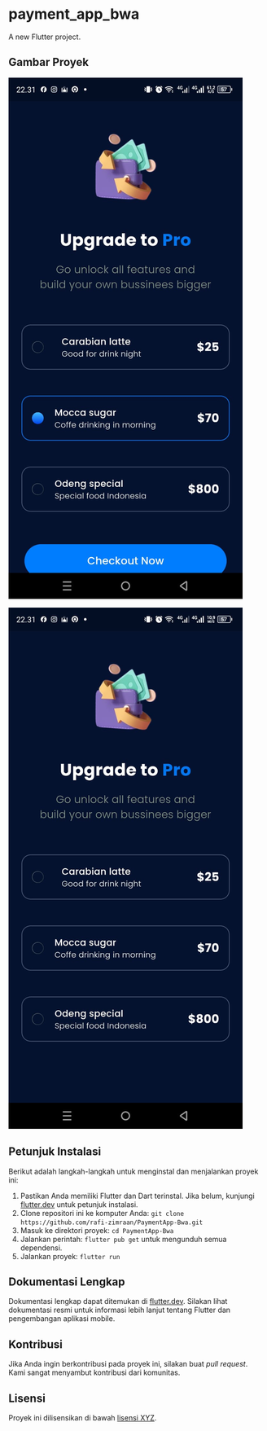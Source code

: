 # payment_app_bwa

A new Flutter project.

## Gambar Proyek

![Gambar 1](https://github.com/rafi-zimraan/PaymentApp-Bwa/blob/master/assets/images/Payment-Img-1.jpg)

![Gambar 2](https://github.com/rafi-zimraan/PaymentApp-Bwa/blob/master/assets/images/Payment-img-2.jpg)

## Petunjuk Instalasi

Berikut adalah langkah-langkah untuk menginstal dan menjalankan proyek ini:

1. Pastikan Anda memiliki Flutter dan Dart terinstal. Jika belum, kunjungi [flutter.dev](https://flutter.dev/) untuk petunjuk instalasi.
2. Clone repositori ini ke komputer Anda: `git clone https://github.com/rafi-zimraan/PaymentApp-Bwa.git`
3. Masuk ke direktori proyek: `cd PaymentApp-Bwa`
4. Jalankan perintah: `flutter pub get` untuk mengunduh semua dependensi.
5. Jalankan proyek: `flutter run`

## Dokumentasi Lengkap

Dokumentasi lengkap dapat ditemukan di [flutter.dev](https://flutter.dev/). Silakan lihat dokumentasi resmi untuk informasi lebih lanjut tentang Flutter dan pengembangan aplikasi mobile.

## Kontribusi

Jika Anda ingin berkontribusi pada proyek ini, silakan buat _pull request_. Kami sangat menyambut kontribusi dari komunitas.

## Lisensi

Proyek ini dilisensikan di bawah [lisensi XYZ](URL_LISENSI).

